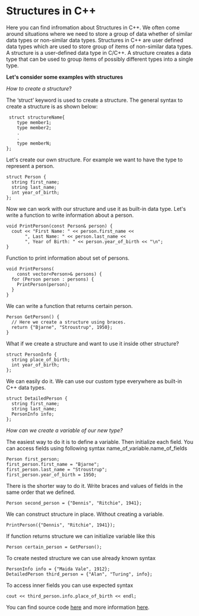 # Structures in C++

 Here you can find infromation about Structures in C++. We often come around situations where we need to store a group of data whether of similar data types or non-similar data types. Structures in C++ are user defined data types which are used to store group of items of non-similar data types. A structure is a user-defined data type in C/C++. A structure creates a data type that can be used to group items of possibly different types into a single type.

**Let's consider some examples with structures**

  _How to create a structure_?

  The ‘struct’ keyword is used to create a structure. The general syntax to create a structure is as shown below:

```
 struct structureName{
    type member1;
    type member2;
    .
    .
    type memberN;
};
```

Let's create our own structure. For example we want to have the type to represent a person.
```
struct Person {
  string first_name;
  string last_name;
  int year_of_birth;
};
```

Now we can work with our structure and use it as built-in data type.
Let's write a function to write information about a person.
```
void PrintPerson(const Person& person) {
  cout << "First Name: " << person.first_name <<
       ", Last Name: " << person.last_name <<
       ", Year of Birth: " << person.year_of_birth << "\n";
}
```

Function to print information about set of persons.

```
void PrintPersons(
    const vector<Person>& persons) {
  for (Person person : persons) {
    PrintPerson(person);
  }
}
```

We can write a function that returns certain person. 
```
Person GetPerson() {
  // Here we create a structure using braces.
  return {"Bjarne", "Stroustrup", 1950};
}
```

What if we create a structure and want to use it inside other structure?
```
struct PersonInfo {
  string place_of_birth;
  int year_of_birth;
};
```

We can easily do it. We can use our custom type everywhere as built-in C++ data types.
```
struct DetailedPerson {
  string first_name;
  string last_name;
  PersonInfo info;
};
```


_How can we create a variable of our new type?_

The easiest way to do it is to define a variable. Then initialize each field. You can access fields using following syntax name_of_variable.name_of_fields
  ```
  Person first_person;
  first_person.first_name = "Bjarne";
  first_person.last_name = "Stroustrup";
  first_person.year_of_birth = 1950;
  ```



  There is the shorter way to do it.
  Write braces and values of fields in the same order that we defined.
  ```
  Person second_person = {"Dennis", "Ritchie", 1941};
  ```

  We can construct structure in place. Without creating a variable.
  ```
  PrintPerson({"Dennis", "Ritchie", 1941});
  ```
  
  If function returns structure we can initialize variable like this
  ```
  Person certain_person = GetPerson();
  ```

  To create nested structure we can use already known syntax
  ```
  PersonInfo info = {"Maida Vale", 1912};
  DetailedPerson third_person = {"Alan", "Turing", info};
  ```
  To access inner fields you can use expected syntax
  ```
  cout << third_person.info.place_of_birth << endl;
  ```
  
  You can find source code [here](structures.cpp) and more information [here](https://en.cppreference.com/w/c/language/struct).




















